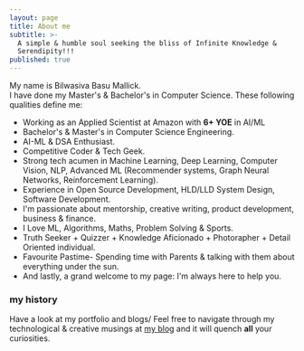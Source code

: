 ```yaml
---
layout: page
title: About me
subtitle: >-
  A simple & humble soul seeking the bliss of Infinite Knowledge &
  Serendipity!!!
published: true
---
```


My name is Bilwasiva Basu Mallick.  
I have done my Master's & Bachelor's in Computer Science. 
These following qualities define me:

- Working as an Applied Scientist at Amazon with **6+ YOE** in AI/ML
- Bachelor's & Master's in Computer Science Engineering.
- AI-ML & DSA Enthusiast.
- Competitive Coder & Tech Geek.
- Strong tech acumen in Machine Learning, Deep Learning, Computer Vision, NLP, Advanced ML (Recommender systems, Graph Neural Networks, Reinforcement Learning).
- Experience in Open Source Development, HLD/LLD System Design, Software Development.
- I'm passionate about mentorship, creative writing, product development, business & finance.
- I Love ML, Algorithms, Maths, Problem Solving & Sports.
- Truth Seeker + Quizzer + Knowledge Aficionado + Photorapher + Detail Oriented individual.
- Favourite Pastime- Spending time with Parents & talking with them about everything under the sun.
- And lastly, a grand welcome to my page: I'm always here to help you.

### my history

Have a look at my portfolio and blogs/ Feel free to navigate through my technological & creative musings at [my blog](https://bilwasiva.wordpress.com/) and it will quench **all** your curiosities.


